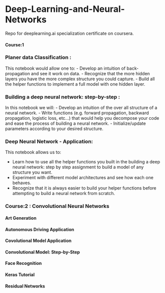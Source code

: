 # Deep-Learning-and-Neural-Networks
Repo for deeplearning.ai specialization certificate on coursera.

#### Course:1
### Planer data Classification :
This notebook would allow one to:
    - Develop an intuition of back-propagation and see it work on data.
    - Recognize that the more hidden layers you have the more complex structure you could capture.
    - Build all the helper functions to implement a full model with one hidden layer.
    
### Building a deep neural network: step-by-step :
In this notebook we will: 
    - Develop an intuition of the over all structure of a neural network.
    - Write functions (e.g. forward propagation, backward propagation, logistic loss, etc...) that would help you decompose your code and ease the process of building a neural network.
    - Initialize/update parameters according to your desired structure.
    
### Deep Neural Network - Application:
This notebook allows us to:
   - Learn how to use all the helper functions you built in the building a deep neural network: step by step assignment to build a model of any structure you want.
   - Experiment with different model architectures and see how each one behaves.
   - Recognize that it is always easier to build your helper functions before attempting to build a neural network from scratch.

### Course:2 : Convolutional Neural Networks
#### Art Generation
#### Autonomous Driving Application
#### Covolutional Model Application
#### Convolutional Model: Step-by-Step
#### Face Recognition
#### Keras Tutorial
#### Residual Networks
